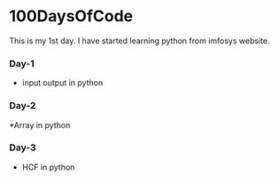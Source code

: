 # 100DaysOfCode
This is my 1st day. I have started learning python from imfosys website.

### Day-1
* input output in python
### Day-2
*Array in python
### Day-3
* HCF in python

